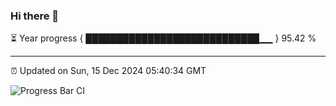 ### Hi there 👋

⏳ Year progress { ████████████████████████████▁▁ } 95.42 %

---

⏰ Updated on Sun, 15 Dec 2024 05:40:34 GMT

![Progress Bar CI](https://github.com/IshwaranRudhara/GIT-ACTION/workflows/Progress%20Bar%20CI/badge.svg)
